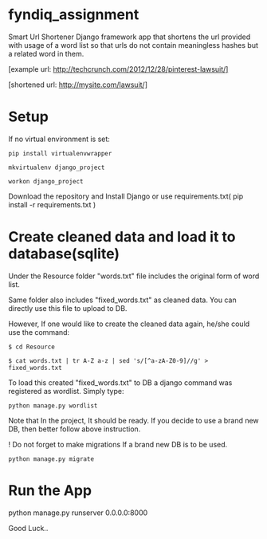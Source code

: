 # fyndiq_assignment
Smart Url Shortener Django framework app that shortens the url provided with usage of a word list so that urls do not contain meaningless hashes but a related word in them.

  [example url: http://techcrunch.com/2012/12/28/pinterest-lawsuit/]
  
  [shortened url: http://mysite.com/lawsuit/]
  
# Setup
  If no virtual environment is set:
  
    pip install virtualenvwrapper
    
    mkvirtualenv django_project
    
    workon django_project

  Download the repository and Install Django or  use requirements.txt( pip install -r requirements.txt )
  
# Create cleaned data and load it to database(sqlite)
  Under the Resource folder "words.txt" file includes the original form of word list.
  
  Same folder also includes  "fixed_words.txt" as cleaned data. You can directly use this file to upload to DB.
  
  However, If one would like to create the cleaned data again, he/she could use the command:
  
    $ cd Resource
    
    $ cat words.txt | tr A-Z a-z | sed 's/[^a-zA-Z0-9]//g' > fixed_words.txt

  To load this created "fixed_words.txt" to DB a django command was registered as wordlist. Simply type:
  
    python manage.py wordlist
    
  Note that In the project, It should be ready. If you decide to use a brand new DB, then better follow above instruction.
  
  ! Do not forget to make migrations If a brand new DB is to be used.
  
    python manage.py migrate
    
# Run the App
  python manage.py runserver 0.0.0.0:8000

Good Luck..
  
